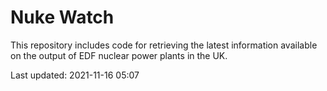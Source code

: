 # Nuke Watch

This repository includes code for retrieving the latest information available on the output of EDF nuclear power plants in the UK.

Last updated: 2021-11-16 05:07